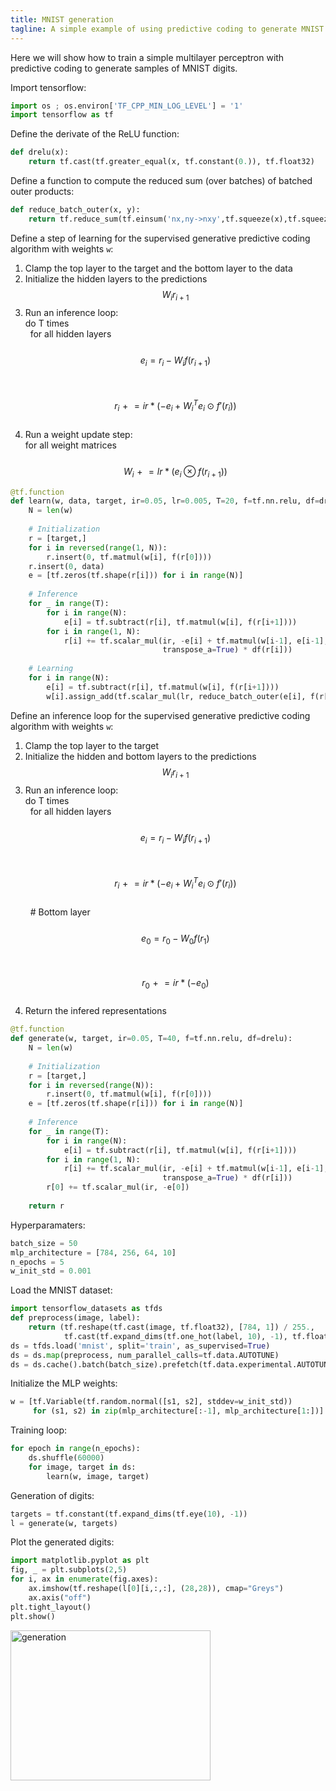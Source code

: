 ```yaml
---
title: MNIST generation
tagline: A simple example of using predictive coding to generate MNIST digits
---
```


Here we will show how to train a simple multilayer perceptron with predictive coding to generate samples of MNIST digits.

Import tensorflow:
```python
import os ; os.environ['TF_CPP_MIN_LOG_LEVEL'] = '1' 
import tensorflow as tf 
```

Define the derivate of the ReLU function: 
```python
def drelu(x):
    return tf.cast(tf.greater_equal(x, tf.constant(0.)), tf.float32)
```

Define a function to compute the reduced sum (over batches) of batched outer products: 
```python
def reduce_batch_outer(x, y):
    return tf.reduce_sum(tf.einsum('nx,ny->nxy',tf.squeeze(x),tf.squeeze(y)), 0)
```

Define a step of learning for the supervised generative predictive coding algorithm with weights `w`:
1. Clamp the top layer to the target and the bottom layer to the data
2. Initialize the hidden layers to the predictions $$W_ir_{i+1}$$
3. Run an inference loop: <br>
do T times <br>
&nbsp;&nbsp;for all hidden layers <br>
&nbsp;&nbsp;&nbsp;&nbsp;$$e_i = r_i - W_if(r_{i+1})$$ <br>
&nbsp;&nbsp;&nbsp;&nbsp;$$r_i \mathrel{+}= ir * (-e_i + {W_i}^Te_i \odot f'(r_i))$$ <br>
4. Run a weight update step: <br>
for all weight matrices <br>
&nbsp;&nbsp;$$W_i \mathrel{+}= lr * (e_i \otimes f(r_{i+1}))$$

```python
@tf.function
def learn(w, data, target, ir=0.05, lr=0.005, T=20, f=tf.nn.relu, df=drelu):
    N = len(w)
    
    # Initialization
    r = [target,]
    for i in reversed(range(1, N)):
        r.insert(0, tf.matmul(w[i], f(r[0])))
    r.insert(0, data)
    e = [tf.zeros(tf.shape(r[i])) for i in range(N)]
    
    # Inference
    for _ in range(T):
        for i in range(N):
            e[i] = tf.subtract(r[i], tf.matmul(w[i], f(r[i+1])))
        for i in range(1, N): 
            r[i] += tf.scalar_mul(ir, -e[i] + tf.matmul(w[i-1], e[i-1],
                                  transpose_a=True) * df(r[i]))
    
    # Learning
    for i in range(N):
        e[i] = tf.subtract(r[i], tf.matmul(w[i], f(r[i+1])))
        w[i].assign_add(tf.scalar_mul(lr, reduce_batch_outer(e[i], f(r[i+1]))))
```

Define an inference loop for the supervised generative predictive coding algorithm with weights `w`:
1. Clamp the top layer to the target
2. Initialize the hidden and bottom layers to the predictions $$W_ir_{i+1}$$
3. Run an inference loop: <br>
do T times <br>
&nbsp;&nbsp;for all hidden layers <br>
&nbsp;&nbsp;&nbsp;&nbsp;$$e_i = r_i - W_if(r_{i+1})$$ <br>
&nbsp;&nbsp;&nbsp;&nbsp;$$r_i \mathrel{+}= ir * (-e_i + {W_i}^Te_i \odot f'(r_i))$$ <br>
&nbsp;&nbsp;# Bottom layer <br>
&nbsp;&nbsp;$$e_0 = r_0 - W_0f(r_{1})$$ <br>
&nbsp;&nbsp;$$r_0 \mathrel{+}= ir * (-e_0)$$ <br>
4. Return the infered representations
```python
@tf.function
def generate(w, target, ir=0.05, T=40, f=tf.nn.relu, df=drelu):
    N = len(w)
    
    # Initialization
    r = [target,]
    for i in reversed(range(N)):
        r.insert(0, tf.matmul(w[i], f(r[0])))
    e = [tf.zeros(tf.shape(r[i])) for i in range(N)]
    
    # Inference
    for _ in range(T):
        for i in range(N):
            e[i] = tf.subtract(r[i], tf.matmul(w[i], f(r[i+1])))
        for i in range(1, N): 
            r[i] += tf.scalar_mul(ir, -e[i] + tf.matmul(w[i-1], e[i-1],
                                  transpose_a=True) * df(r[i]))
        r[0] += tf.scalar_mul(ir, -e[0])
    
    return r
```

Hyperparamaters: 
```python
batch_size = 50
mlp_architecture = [784, 256, 64, 10]
n_epochs = 5
w_init_std = 0.001
```

Load the MNIST dataset: 
```python
import tensorflow_datasets as tfds
def preprocess(image, label): 
    return (tf.reshape(tf.cast(image, tf.float32), [784, 1]) / 255.,
            tf.cast(tf.expand_dims(tf.one_hot(label, 10), -1), tf.float32))
ds = tfds.load('mnist', split='train', as_supervised=True)
ds = ds.map(preprocess, num_parallel_calls=tf.data.AUTOTUNE)
ds = ds.cache().batch(batch_size).prefetch(tf.data.experimental.AUTOTUNE)
```

Initialize the MLP weights: 
```python
w = [tf.Variable(tf.random.normal([s1, s2], stddev=w_init_std))
     for (s1, s2) in zip(mlp_architecture[:-1], mlp_architecture[1:])]
```

Training loop: 
```python
for epoch in range(n_epochs):
    ds.shuffle(60000)
    for image, target in ds:
        learn(w, image, target)
```

Generation of digits: 
```python
targets = tf.constant(tf.expand_dims(tf.eye(10), -1))
l = generate(w, targets)
```

Plot the generated digits: 
```python
import matplotlib.pyplot as plt
fig, _ = plt.subplots(2,5)
for i, ax in enumerate(fig.axes):
    ax.imshow(tf.reshape(l[0][i,:,:], (28,28)), cmap="Greys")
    ax.axis("off")
plt.tight_layout()
plt.show()
```

<a href="https://ibb.co/YQ6Dfd5"><img src="https://i.ibb.co/h9kX2dG/generation.png" alt="generation" border="0" height=240 width=320></a>